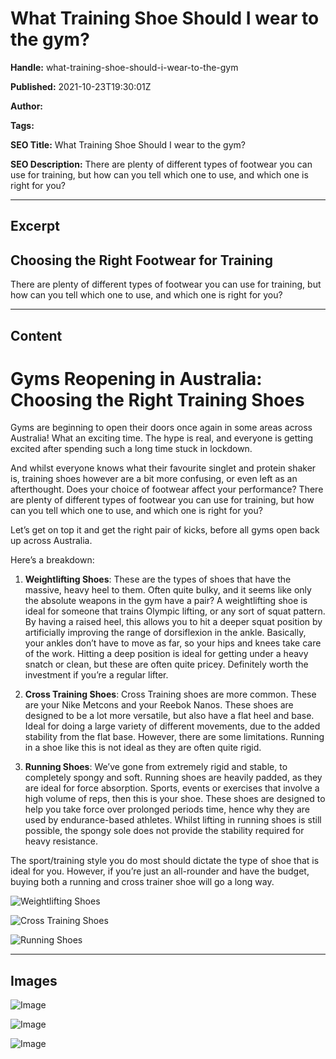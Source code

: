 # What Training Shoe Should I wear to the gym?

**Handle:** what-training-shoe-should-i-wear-to-the-gym

**Published:** 2021-10-23T19:30:01Z

**Author:**  

**Tags:** 

**SEO Title:** What Training Shoe Should I wear to the gym?

**SEO Description:** There are plenty of different types of footwear you can use for training, but how can you tell which one to use, and which one is right for you?

---

## Excerpt

## Choosing the Right Footwear for Training

There are plenty of different types of footwear you can use for training, but how can you tell which one to use, and which one is right for you?

---

## Content

# Gyms Reopening in Australia: Choosing the Right Training Shoes

Gyms are beginning to open their doors once again in some areas across Australia! What an exciting time. The hype is real, and everyone is getting excited after spending such a long time stuck in lockdown.

And whilst everyone knows what their favourite singlet and protein shaker is, training shoes however are a bit more confusing, or even left as an afterthought. Does your choice of footwear affect your performance? There are plenty of different types of footwear you can use for training, but how can you tell which one to use, and which one is right for you?

Let’s get on top it and get the right pair of kicks, before all gyms open back up across Australia.

Here’s a breakdown:

1. **Weightlifting Shoes**: These are the types of shoes that have the massive, heavy heel to them. Often quite bulky, and it seems like only the absolute weapons in the gym have a pair? A weightlifting shoe is ideal for someone that trains Olympic lifting, or any sort of squat pattern. By having a raised heel, this allows you to hit a deeper squat position by artificially improving the range of dorsiflexion in the ankle. Basically, your ankles don’t have to move as far, so your hips and knees take care of the work. Hitting a deep position is ideal for getting under a heavy snatch or clean, but these are often quite pricey. Definitely worth the investment if you’re a regular lifter.

2. **Cross Training Shoes**: Cross Training shoes are more common. These are your Nike Metcons and your Reebok Nanos. These shoes are designed to be a lot more versatile, but also have a flat heel and base. Ideal for doing a large variety of different movements, due to the added stability from the flat base. However, there are some limitations. Running in a shoe like this is not ideal as they are often quite rigid.

3. **Running Shoes**: We’ve gone from extremely rigid and stable, to completely spongy and soft. Running shoes are heavily padded, as they are ideal for force absorption. Sports, events or exercises that involve a high volume of reps, then this is your shoe. These shoes are designed to help you take force over prolonged periods time, hence why they are used by endurance-based athletes. Whilst lifting in running shoes is still possible, the spongy sole does not provide the stability required for heavy resistance.

The sport/training style you do most should dictate the type of shoe that is ideal for you. However, if you’re just an all-rounder and have the budget, buying both a running and cross trainer shoe will go a long way.

![Weightlifting Shoes](https://i.shgcdn.com/923ef5da-8fcd-4a2e-9be5-a822725aee20/-/format/auto/-/preview/3000x3000/-/quality/lighter/)

![Cross Training Shoes](https://i.shgcdn.com/bbb0d7a4-5a5d-42fb-843f-e8526f038fde/-/format/auto/-/preview/3000x3000/-/quality/lighter/)

![Running Shoes](https://i.shgcdn.com/93a267cc-6989-49e9-a391-9b0b4a1ada82/-/format/auto/-/preview/3000x3000/-/quality/lighter/)

---

## Images

![Image](undefined)

![Image](undefined)

![Image](undefined)

